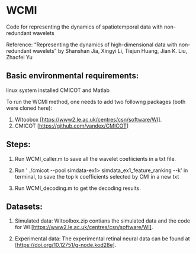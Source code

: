# WCMI
Code for representing the dynamics of spatiotemporal data with non-redundant wavelets

Reference: 
“Representing the dynamics of high-dimensional data with non-redundant wavelets”
by Shanshan Jia,  Xingyi Li, Tiejun Huang, Jian K. Liu, Zhaofei Yu

## Basic environmental requirements:
linux system installed CMICOT and Matlab

To run the WCMI method, one needs to add two followng packages (both were cloned here):
1. WItoobox [https://www2.le.ac.uk/centres/csn/software/WI].
2. CMICOT [https://github.com/yandex/CMICOT]


## Steps:

1. Run WCMI_caller.m to save all the wavelet coefiicients in a txt file.

2. Run ' ./cmicot --pool simdata-ex1> simdata_ex1_feature_ranking --k' in terminal, to save the top k coefficients selected by CMI in a new txt

3. Run WCMI_decoding.m to get the decoding results.


## Datasets:

1. Simulated data: WItoolbox.zip contians the simulated data and the code for WI [https://www2.le.ac.uk/centres/csn/software/WI].

2. Experimental data: The experimental retinal neural data can be found at [https://doi.org/10.12751/g-node.kod28e].




